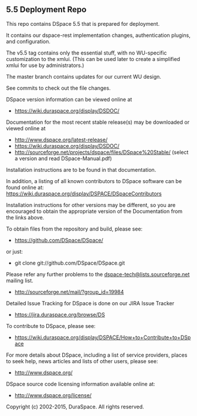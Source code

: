 ## 5.5 Deployment Repo

This repo contains DSpace 5.5 that is prepared for deployment.  

It contains our dspace-rest implementation changes, authentication plugins, and configuration.  

The v5.5 tag contains only the essential stuff, with no WU-specific customization to the xmlui.  (This can be used later to create a simplified xmlui for use by administrators.)  

The master branch contains updates for our current WU design.

See commits to check out the file changes.

DSpace version information can be viewed online at
 - https://wiki.duraspace.org/display/DSDOC/

Documentation for the most recent stable release(s) may be downloaded
or viewed online at
 - http://www.dspace.org/latest-release/
 - https://wiki.duraspace.org/display/DSDOC/
 - http://sourceforge.net/projects/dspace/files/DSpace%20Stable/
     (select a version and read DSpace-Manual.pdf)

Installation instructions are to be found in that documentation.

In addition, a listing of all known contributors to DSpace software can be
found online at:
https://wiki.duraspace.org/display/DSPACE/DSpaceContributors

Installation instructions for other versions may be different, so you
are encouraged to obtain the appropriate version of the Documentation
from the links above.

To obtain files from the repository and build, please see:

 - https://github.com/DSpace/DSpace/

or just:

 - git clone git://github.com/DSpace/DSpace.git

Please refer any further problems to the dspace-tech@lists.sourceforge.net
mailing list.

 - http://sourceforge.net/mail/?group_id=19984


Detailed Issue Tracking for DSpace is done on our JIRA Issue Tracker

 - https://jira.duraspace.org/browse/DS


To contribute to DSpace, please see:

 - https://wiki.duraspace.org/display/DSPACE/How+to+Contribute+to+DSpace


For more details about DSpace, including a list of service providers,
places to seek help, news articles and lists of other users, please see:

 - http://www.dspace.org/


DSpace source code licensing information available online at:
 - http://www.dspace.org/license/

Copyright (c) 2002-2015, DuraSpace.  All rights reserved.
